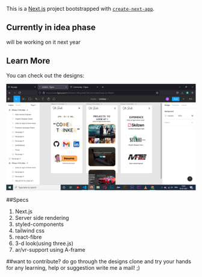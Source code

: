 This is a [Next.js](https://nextjs.org/) project bootstrapped with [`create-next-app`](https://github.com/vercel/next.js/tree/canary/packages/create-next-app).

## Currently in idea phase

will be working on it next year 

## Learn More

You can check out the designs:

<img src="/new_portfolio.png" alt="figma"/>

##Specs
1. Next.js
2. Server side rendering
3. styled-components
4. tailwind css
5. react-fibre
6. 3-d look(using three.js)
7. ar/vr-support using A-frame


##want to contribute?
do go through the designs clone and try your hands for any learning, help or suggestion write me a mail! ;)
